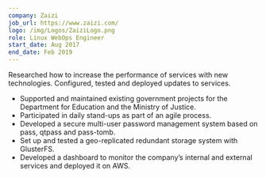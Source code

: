 ```yaml
---
company: Zaizi
job_url: https://www.zaizi.com/
logo: /img/Logos/ZaiziLogo.png
role: Linux WebOps Engineer
start_date: Aug 2017
end_date: Feb 2019
---
```

Researched how to increase the performance of services with new technologies. Configured, tested and deployed updates to services.

- Supported and maintained existing government projects for the Department for Education and the Ministry of Justice.
- Participated in daily stand-ups as part of an agile process.
- Developed a secure multi-user password management system based on pass, qtpass and pass-tomb.
- Set up and tested a geo-replicated redundant storage system with GlusterFS.
- Developed a dashboard to monitor the company’s internal and external services and deployed it on AWS.


